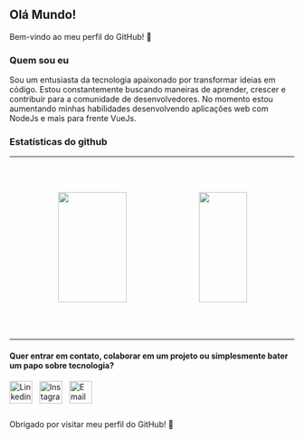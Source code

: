 ## Olá Mundo!

Bem-vindo ao meu perfil do GitHub! 🚀

### Quem sou eu

Sou um entusiasta da tecnologia apaixonado por transformar ideias em código. Estou constantemente buscando maneiras de aprender, crescer e contribuir para a comunidade de desenvolvedores.
No momento estou aumentando minhas habilidades desenvolvendo aplicações web com NodeJs e mais para frente VueJs.


### Estatísticas do github

------
 <br>
 <br>
 <p align="center">
  <div align="center">  
    <img width="49%" height="195px" src="https://github-readme-stats.vercel.app/api?username=kauan-cancelier&show_icons=true&count_private=true&hide_border=true&title_color=8A2BE2&icon_color=4B0082&text_color=48D1CC&bg_color=0d1117" /> 
    <img width="41%" height="195px" src="https://github-readme-stats.vercel.app/api/top-langs/?username=kauan-cancelier&layout=compact&hide_border=true&title_color=8A2BE2&text_color=48D1CC&bg_color=0d1117" />
   
 </div>
</P><br>
<br>

------

#### Quer entrar em contato, colaborar em um projeto ou simplesmente bater um papo sobre tecnologia?


<a href="https://www.linkedin.com/in/kauan-mello-cancelier-a23b90233/">
  <img align="left" alt="Linkedin" width=40px style="padding-right:10px;" src="https://img.icons8.com/color/48/000000/linkedin.png"/> 
</a>

<a href="https://www.instagram.com/kauancancelier/">
  <img align="left" alt="Instagram" width=40px style="padding-right:10px;" src="https://i0.wp.com/www.multarte.com.br/wp-content/uploads/2019/03/logo-instagram-png-fundo-transparente2.png?resize=696%2C696&ssl=1"/>
</a>

<a href="mailto:kauanmellocancelier2005@gmail.com">
  <img align="left" alt="Email" width=40px style="padding-right:10px;" src="https://logospng.org/download/gmail/logo-gmail-2048.png"/>
</a>

<br>
<br>
<br>
<br>
Obrigado por visitar meu perfil do GitHub! 🌟


